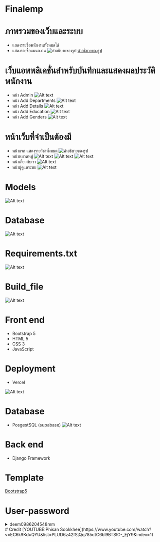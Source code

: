 # Finalemp

# ภาพรวมของเว็บและระบบ
  - แสดงรายชื่อพนักงานทั้งหมดได้
  - แสดงรายชื่อแผนกงาน
 ![คำอธิบายของรูป](https://media.discordapp.net/attachments/1034021483036549151/1158349961679872060/image.png?ex=651becf7&is=651a9b77&hm=469e1dc24e5ed37405f5127a4669c327fdf3ea24356beb7795a5090503baa75b&=&width=1920&height=1080)
  [คำอธิบายของรูป](https://media.discordapp.net/attachments/1034021483036549151/1158349961679872060/image.png?ex=651becf7&is=651a9b77&hm=469e1dc24e5ed37405f5127a4669c327fdf3ea24356beb7795a5090503baa75b&=&width=1920&height=1080)

# เว็บแอพพลิเคชั่นสําหรับบันทึกและแสดงผลประวัติพนักงาน
  - หน้า Admin
  ![Alt text](https://media.discordapp.net/attachments/1034021483036549151/1158355114810159196/image.png?ex=651bf1c4&is=651aa044&hm=8e01ad1997582bf74b082794982e5f645bca59d4ec14abd5a8b410c2f957af88&=&width=1920&height=1080)
  - หน้า Add Departments
  ![Alt text](https://media.discordapp.net/attachments/1034021483036549151/1158357017082208276/image.png?ex=651bf38a&is=651aa20a&hm=8e545e4b9bf20fafcbcffc39fc419eeafd94d1962c12770d95037861d605c735&=&width=1920&height=1080)
  - หน้า Add Details
  ![Alt text](https://media.discordapp.net/attachments/1034021483036549151/1158357077043974204/image.png?ex=651bf398&is=651aa218&hm=3311d267da3e36f61508d256b391c72ed435f15b68d322e13c7e54dd4629e253&=&width=1920&height=1080)
  - หน้า Add Education
  ![Alt text](https://media.discordapp.net/attachments/1034021483036549151/1158358338858389524/image.png?ex=651bf4c5&is=651aa345&hm=9d9dec98124cf11a3550e4ce2bbae12e89ad8f9c4f177c7ca796b2cf29e97f02&=&width=1920&height=1080)
  - หน้า Add Genders
  ![Alt text](https://media.discordapp.net/attachments/1034021483036549151/1158358395385036820/image.png?ex=651bf4d2&is=651aa352&hm=992ccaba78dd108b8fc716c3ee6bbe7a6985846f55ad7a0e0fac8570f020e317&=&width=1920&height=1080)

# หน้าเว็บที่จําเป็นต้องมี
  - หน้าแรก แสดงรายวิชาทั้งหมด
  ![คำอธิบายของรูป](https://cdn.discordapp.com/attachments/1034021483036549151/1158349961679872060/image.png?ex=651becf7&is=651a9b77&hm=469e1dc24e5ed37405f5127a4669c327fdf3ea24356beb7795a5090503baa75b&)
  - หน้าหมวดหมู่
  ![Alt text](https://media.discordapp.net/attachments/1034021483036549151/1158350029073944637/image.png?ex=651bed08&is=651a9b88&hm=0edc7790f109086c0bfc91b338ac487b7918e3b87b7b29e4d5a3e34322778f30&)
  ![Alt text](https://media.discordapp.net/attachments/1034021483036549151/1158350090080096346/image.png?ex=651bed16&is=651a9b96&hm=631d44d23243a3faa69850171c1c3acd9d89af9d85609e1f651c050f1d71227a&)
  ![Alt text](https://media.discordapp.net/attachments/1034021483036549151/1158350150318698536/image.png?ex=651bed24&is=651a9ba4&hm=56830fe713d70af24d907849fba973ada1fe3c38648cbbf2bfb99a33d9348475&)
  - หน้าเกี่ยวกับเรา
  ![Alt text](https://cdn.discordapp.com/attachments/1034021483036549151/1158350695775346698/image.png?ex=651beda6&is=651a9c26&hm=1d030fa176a9de2a238fde2bfce66558ea0672b1faf74b9836cf31ba67756570&)
  - หน้าผู้ดูแลระบบ
  ![Alt text](https://media.discordapp.net/attachments/1034021483036549151/1158355114810159196/image.png?ex=651bf1c4&is=651aa044&hm=8e01ad1997582bf74b082794982e5f645bca59d4ec14abd5a8b410c2f957af88&=&width=1920&height=1080)

# Models
![Alt text](https://media.discordapp.net/attachments/1034021483036549151/1158366735875969024/code.png?ex=651bfc97&is=651aab17&hm=5b25481b972ef314ea52e27c07b1496c48316a7283560046d6bfafc00463fcac&=&width=765&height=702)

# Database
![Alt text](https://media.discordapp.net/attachments/1034021483036549151/1158366736182149150/data.png?ex=651bfc97&is=651aab17&hm=e0646c70de5ffd96e7b6273297dd426ee84ebcd633c3c7dbe7b889f520dda29e&=&width=1440&height=616)

# Requirements.txt
![Alt text](https://media.discordapp.net/attachments/1034021483036549151/1158366736677097483/requirements.png?ex=651bfc97&is=651aab17&hm=c33297c3f1333a4d39b5565ca794cb4e2626d9921ad89eb94bd9326539fd967c&=)

# Build_file
![Alt text](https://media.discordapp.net/attachments/1034021483036549151/1158366737507569684/build.png?ex=651bfc97&is=651aab17&hm=8bf5ee8beec97223689fb5a7cd7df9a961a0f7830926c289bfcd04f0e24b81cf&=)

# Front end
  - Bootstrap 5
  - HTML 5
  - CSS 3
  - JavaScript

# Deployment
  - Vercel

  ![Alt text](https://media.discordapp.net/attachments/1034021483036549151/1158366737167814716/vercel.png?ex=651bfc97&is=651aab17&hm=1449b4f86c1f78bbb137e17a9a81998167f135e508e6415a84403642fe4c99d5&=&width=558&height=702)

  # Database
  - PosgestSQL (supabase)
  ![Alt text](https://media.discordapp.net/attachments/1034021483036549151/1158363344856682506/image.png?ex=651bf96e&is=651aa7ee&hm=25e90cf3be59009d0e452b47119518e7e5b0d2925724113e557d86f5631f8ca1&=&width=1318&height=702)

# Back end
  - Django Framework

# Template
  [Bootstrap5](https://startbootstrap.com/theme/sb-admin-2)

# User-password
  <details>
    <summary>deem0986204548mm</summary>
    <p>my_password</p>
  </details>
# Credit
  [YOUTUBE:Phisan Sookkhee](https://www.youtube.com/watch?v=EC6k9KduQYU&list=PLUD6z42fSjQq785dtC6bl9BTSlO-_EjY9&index=1)
